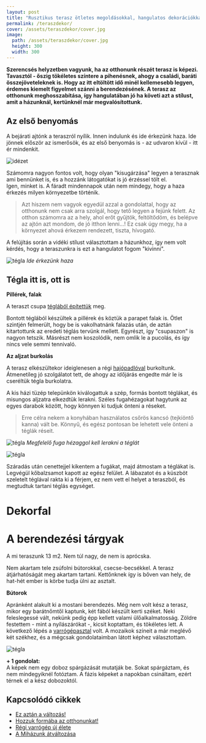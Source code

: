 ```yaml
---
layout: post
title: "Rusztikus terasz ötletes megoldásokkal, hangulatos dekorációkkal" 
permalink: /teraszdekor/
cover: /assets/teraszdekor/cover.jpg
image:
  path: /assets/teraszdekor/cover.jpg
  height: 300
  width: 300
---
```



 **Szerencsés helyzetben vagyunk, ha az otthonunk részét terasz is képezi. Tavasztól - őszig tökéletes színtere a pihenésnek, ahogy a  családi, baráti összejöveteleknek is. Hogy az itt eltöltött idő minél kellemesebb legyen, érdemes kiemelt figyelmet szánni a berendezésének. A terasz az otthonunk meghosszabítása, így hangulatában jó ha követi azt a stílust, amit a házunknál, kertünknél már megvalósítottunk.**


## Az első benyomás



A bejárati ajtónk a teraszról nyílik. Innen indulunk és ide érkezünk haza. Ide jönnek először az ismerősök, és az első benyomás is - az udvaron kívül - itt ér mindenkit. 


![idézet](/assets/teraszdekor/Nevtelen.png)




Számomra nagyon fontos volt, hogy olyan "kisugárzása" legyen a terasznak ami bennünket is, és a hozzánk látogatókat is jó érzéssel tölt el.  
Igen, minket is. A fáradt mindennapok után nem mindegy, hogy a haza érkezés milyen környezetbe történik.  

> Azt hiszem nem vagyok egyedül azzal a gondolattal, hogy az otthonunk nem csak arra szolgál, hogy tető legyen a fejünk felett. Az otthon számomra az a hely, ahol erőt gyűjtök, feltöltődöm, és belépve az ajtón azt mondom, de jó itthon lenni...! Ez csak úgy megy, ha a környezet ahová érkezem rendezett, tiszta, hívogató.

A felújítás során a vidéki stílust választottam a házunkhoz, így nem volt kérdés, hogy a teraszunkra is ezt a hangulatot fogom "kivinni".


![tégla](/assets/teraszdekor/IMG_20190722_124455.jpg)
_Ide érkezünk haza_



## Tégla itt is, ott is

**Pillérek, falak**

A teraszt csupa [téglából építettük](2019-07-21/terasz) meg.  

Bontott téglából készültek a pillérek és köztük a parapet falak is. Ötlet szintjén felmerült, hogy be is vakolhatnánk falazás után, de aztán kitartottunk az eredeti téglás tervünk mellett. Egyrészt, így "csupaszon" is nagyon tetszik. Másrészt nem koszolódik, nem omlik le a pucolás, és így nincs vele semmi tennivaló.

**Az aljzat burkolás**

A terasz elkészültekor ideiglenesen a régi [hajópadlóval](2019-02-12/szobabetonozas) burkoltunk. Átmenetileg jó szolgálatot tett, de ahogy az időjárás engedte már le is cseréltük tégla burkolatra.



A kis házi tüzép telepünkön kiválogattuk a szép, formás bontott téglákat, és misungos aljzatra elkezdtük lerakni. Széles fugahézagokat hagytunk az egyes darabok között, hogy könnyen ki tudjuk önteni a réseket.

 
> Erre célra nekem a konyhában használatos csőrös kancsó (tejkiöntő kanna) vált be. Könnyű, és egész pontosan be lehetett vele önteni a téglák réseit.

![tégla](/assets/teraszdekor/DSCF2570.JPG)
_Megfelelő fuga hézaggol kell lerakni a téglát_

![tégla](/assets/teraszdekor/DSCF2400.JPG)

Száradás után cenettejjel kikentem a fugákat, majd átmostam a téglákat is. Legvégül kőbalzsamot kapott az egész felület. A lábazatot és a küszböt szeletelt téglával rakta ki a férjem, ez nem vett el helyet a teraszból, és megtudtuk tartani téglás egységet.

# Dekorfal



# A berendezési tárgyak

A mi teraszunk 13 m2. Nem túl nagy, de nem is aprócska.

Nem akartam tele zsúfolni bútorokkal, csecse-becsékkel. A terasz átjárhatóságát meg akartam tartani. Kettőnknek így is bőven van hely, de hat-hét ember is körbe tudja ülni az asztalt. 



**Bútorok**
 
Apránként alakult ki a mostani berendezés.
Még nem volt kész a terasz, mikor egy barátnőmtől kaptunk, két fából készült kerti széket. Neki feleslegessé vált, nekünk pedig épp kellett valami ülőalkalmatosság. Zöldre festettem - mint a nyílászárókat -, kicsit koptattam, és tökéletes lett. 
A következő lépés a [varrógépasztal](2019-02-12/varrogepasztal) volt. A mozaikok színeit a már meglévő két székhez, és a mégcsak gondolataimban látott képhez választottam.

![tégla](/assets/teraszdekor/asztal1.jpg)




**+ 1 gondolat:**  
A képek nem egy doboz spárgázását mutatják be. Sokat spárgáztam, és nem mindegyiknél fotóztam. A fázis képeket a napokban csináltam, ezért térnek el a kész dobozoktól.


## Kapcsolódó cikkek


* [Ez aztán a változás!](/2019-04-11/külsőfalak)
* [Hozzuk formába az otthonunkat!](/2019-03-26/dekoráció)
* [Régi varrógép új élete](/2019-02-12/varrogepasztal)
* [A Miházunk átváltozása](/2019-03-20/költözés)




 
